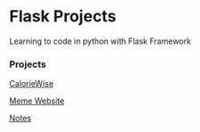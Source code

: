 # Flask Projects
Learning to code in python with Flask Framework

### Projects

[CalorieWise](https://github.com/roshan142/Flask_Projects/blob/b1d60368e6967052225e68e09789397c775e7d37/CalorieWise_app/main.py)

[Meme Website](https://github.com/roshan142/Flask_Projects/blob/b1d60368e6967052225e68e09789397c775e7d37/Meme_Website/main.py)

[Notes](https://github.com/roshan142/Flask_Projects/blob/b1d60368e6967052225e68e09789397c775e7d37/Note_Taking_Web_App/main.py)
